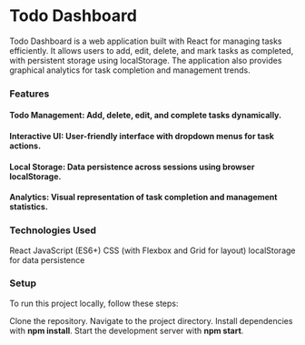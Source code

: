 
# Todo Dashboard

Todo Dashboard is a web application built with React for managing tasks efficiently. It allows users to add, edit, delete, and mark tasks as completed, with persistent storage using localStorage. The application also provides graphical analytics for task completion and management trends.

### Features
#### Todo Management: Add, delete, edit, and complete tasks dynamically.
#### Interactive UI: User-friendly interface with dropdown menus for task actions.
#### Local Storage: Data persistence across sessions using browser localStorage.
#### Analytics: Visual representation of task completion and management statistics.

### Technologies Used
React
JavaScript (ES6+)
CSS (with Flexbox and Grid for layout)
localStorage for data persistence

### Setup
To run this project locally, follow these steps:

Clone the repository.
Navigate to the project directory.
Install dependencies with <b>npm install</b>.
Start the development server with <b>npm start</b>.
